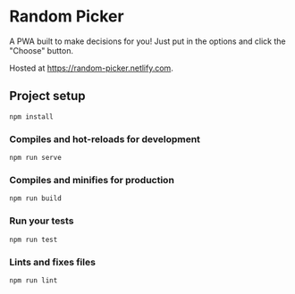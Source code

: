 # Random Picker

A PWA built to make decisions for you! Just put in the options and click the "Choose" button.

Hosted at https://random-picker.netlify.com.

## Project setup
```
npm install
```

### Compiles and hot-reloads for development
```
npm run serve
```

### Compiles and minifies for production
```
npm run build
```

### Run your tests
```
npm run test
```

### Lints and fixes files
```
npm run lint
```

